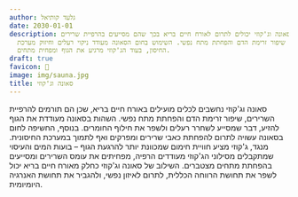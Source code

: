 ```yaml
---
author: גלעד קותיאל
date: 2030-01-01
description: סאונה וג'קוזי יכולים לתרום לאורח חיים בריא בכך שהם מסייעים בהרפיית שרירים,
  שיפור זרימת הדם והפחתת מתח נפשי. השימוש בחום הסאונה מעודד ניקוי רעלים וחיזוק מערכת
  החיסון, בעוד הג'קוזי מרגיע את הגוף ומפחית מתחים.
draft: true
favicon: 🧖
image: img/sauna.jpg
title: סאונה וג'קוזי
---
```


סאונה וג'קוזי נחשבים לכלים מועילים באורח חיים בריא, שכן הם תורמים להרפיית השרירים, שיפור זרימת הדם והפחתת מתח נפשי. 
השהות בסאונה מעודדת את הגוף להזיע, דבר שמסייע לשחרר רעלים ולשפר את חילוף החומרים. 
בנוסף, החשיפה לחום בסאונה עשויה לתרום להפחתת כאבי שרירים ומפרקים ואף לתמוך במערכת החיסונית. 
מנגד, ג'קוזי מציע חוויית חימום שמכוונת יותר להרגעת הגוף – בועות המים והעיסוי שמתקבלים מסילוני הג'קוזי מעודדים הרפיה, מפחיתים את עומס השרירים ומסייעים בהפחתת מתחים מצטברים. 
השילוב של סאונה וג'קוזי כחלק מאורח חיים בריא יכול לשפר את תחושת הרווחה הכללית, לתרום לאיזון נפשי, ולהגביר את תחושת האנרגיה היומיומית.
